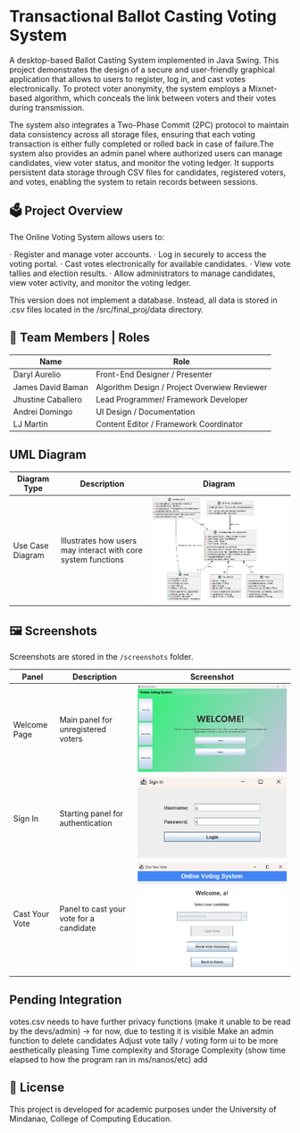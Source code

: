 # Transactional Ballot Casting Voting System
A desktop-based Ballot Casting System implemented in Java Swing. This project demonstrates the design of a secure and user-friendly graphical application that allows to users to register, log in, and cast votes electronically. To protect voter anonymity, the system employs a Mixnet-based algorithm, which conceals the link between voters and their votes during transmission. 

The system also integrates a Two-Phase Commit (2PC) protocol to maintain data consistency across all storage files, ensuring that each voting transaction is either fully completed or rolled back in case of failure.The system also provides an admin panel where authorized users can manage candidates, view voter status, and monitor the voting ledger. It supports persistent data storage through CSV files for candidates, registered voters, and votes, enabling the system to retain records between sessions.

## 🗳️ Project Overview
The Online Voting System allows users to:   

⋅ Register and manage voter accounts.
⋅ Log in securely to access the voting portal.
⋅ Cast votes electronically for available candidates.
⋅ View vote tallies and election results.
⋅ Allow administrators to manage candidates, view voter activity, and monitor the voting ledger.

This version does not implement a database. Instead, all data is stored in .csv files located in the /src/final_proj/data directory.

## 👥 Team Members | Roles
| Name | Role |
|------|------|
| Daryl Aurelio | Front-End Designer / Presenter  |
| James David Baman | Algorithm Design / Project Overwiew Reviewer |
| Jhustine Caballero | Lead Programmer/ Framework Developer |
| Andrei Domingo | UI Design / Documentation |
| LJ Martin | Content Editor / Framework Coordinator |
## UML Diagram

| Diagram Type | Description | Diagram |
|---------------|--------------|----------|
| Use Case Diagram | Illustrates how users may interact with core system functions | ![UML Diagram](uml/UML_Diagram.png) |

## 🖼️ Screenshots
Screenshots are stored in the `/screenshots` folder.

| Panel | Description | Screenshot |
|--------|--------------|-------------|
| Welcome Page | Main panel for unregistered voters  | ![Welcome Page](screenshots/welcomepage.png) |
| Sign In | Starting panel for authentication | ![Sign In](screenshots/signin.png) |
| Cast Your Vote | Panel to cast your vote for a candidate  | ![Cast Your Vote](screenshots/castyourvote.png) |

## Pending Integration
votes.csv needs to have further privacy functions (make it unable to be read by the devs/admin)
-> for now, due to testing it is visible
Make an admin function to delete candidates
Adjust vote tally / voting form ui to be more aesthetically pleasing
Time complexity and Storage Complexity (show time elapsed to how the program ran in ms/nanos/etc)
add 

## 📝 License
This project is developed for academic purposes under the University of Mindanao, College of Computing Education.




